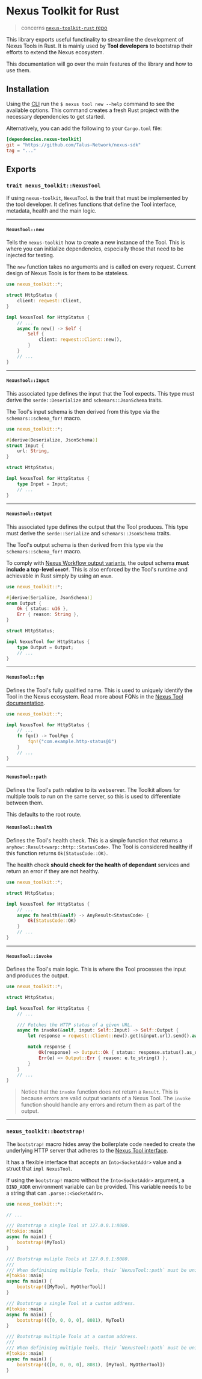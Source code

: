 # Nexus Toolkit for Rust

> concerns [`nexus-toolkit-rust` repo][nexus-toolkit-rust-repo]

This library exports useful functinality to streamline the development of Nexus Tools in Rust. It is mainly used by **Tool developers** to bootstrap their efforts to extend the Nexus ecosystem.

This documentation will go over the main features of the library and how to use them.

## Installation

Using the [CLI][nexus-cli-docs] run the `$ nexus tool new --help` command to see the available options. This command creates a fresh Rust project with the necessary dependencies to get started.

Alternatively, you can add the following to your `Cargo.toml` file:

```toml
[dependencies.nexus-toolkit]
git = "https://github.com/Talus-Network/nexus-sdk"
tag = "..."
```

## Exports

### `trait nexus_toolkit::NexusTool`

If using `nexus-toolkit`, `NexusTool` is the trait that must be implemented by the tool developer. It defines functions that define the Tool interface, metadata, health and the main logic.

---

#### `NexusTool::new`

Tells the `nexus-toolkit` how to create a new instance of the Tool. This is where you can initialize dependencies, especially those that need to be injected for testing.

The `new` function takes no arguments and is called on every request. Current design of Nexus Tools is for them to be stateless.

```rs
use nexus_toolkit::*;

struct HttpStatus {
    client: reqwest::Client,
}

impl NexusTool for HttpStatus {
    // ...
    async fn new() -> Self {
        Self {
            client: reqwest::Client::new(),
        }
    }
    // ...
}
```

---

#### `NexusTool::Input`

This associated type defines the input that the Tool expects. This type must derive the `serde::Deserialize` and `schemars::JsonSchema` traits.

The Tool's input schema is then derived from this type via the `schemars::schema_for!` macro.

```rs
use nexus_toolkit::*;

#[derive(Deserialize, JsonSchema)]
struct Input {
    url: String,
}

struct HttpStatus;

impl NexusTool for HttpStatus {
    type Input = Input;
    // ...
}
```

---

#### `NexusTool::Output`

This associated type defines the output that the Tool produces. This type must derive the `serde::Serialize` and `schemars::JsonSchema` traits.

The Tool's output schema is then derived from this type via the `schemars::schema_for!` macro.

To comply with [Nexus Workflow output variants][nexus-next-workflow-docs], the output schema **must include a top-level `oneOf`**. This is also enforced by the Tool's runtime and achievable in Rust simply by using an `enum`.

```rs
use nexus_toolkit::*;

#[derive(Serialize, JsonSchema)]
enum Output {
    Ok { status: u16 },
    Err { reason: String },
}

struct HttpStatus;

impl NexusTool for HttpStatus {
    type Output = Output;
    // ...
}
```

---

#### `NexusTool::fqn`

Defines the Tool's fully qualified name. This is used to uniquely identify the Tool in the Nexus ecosystem. Read more about FQNs in the [Nexus Tool documentation][nexus-next-tool-docs].

```rs
use nexus_toolkit::*;

impl NexusTool for HttpStatus {
    // ...
    fn fqn() -> ToolFqn {
        fqn!("com.example.http-status@1")
    }
    // ...
}
```

---

#### `NexusTool::path`

Defines the Tool's path relative to its webserver. The Toolkit allows for multiple tools to run on the same server, so this is used to differentiate between them.

This defaults to the root route.

#### `NexusTool::health`

Defines the Tool's health check. This is a simple function that returns a `anyhow::Result<warp::http::StatusCode>`. The Tool is considered healthy if this function returns `Ok(StatusCode::OK)`.

The health check **should check for the health of dependant** services and return an error if they are not healthy.

```rs
use nexus_toolkit::*;

struct HttpStatus;

impl NexusTool for HttpStatus {
    // ...
    async fn health(&self) -> AnyResult<StatusCode> {
        Ok(StatusCode::OK)
    }
    // ...
}
```

---

#### `NexusTool::invoke`

Defines the Tool's main logic. This is where the Tool processes the input and produces the output.

```rs
use nexus_toolkit::*;

struct HttpStatus;

impl NexusTool for HttpStatus {
    // ...

    /// Fetches the HTTP status of a given URL.
    async fn invoke(&self, input: Self::Input) -> Self::Output {
        let response = reqwest::Client::new().get(&input.url).send().await;

        match response {
            Ok(response) => Output::Ok { status: response.status().as_u16() },
            Err(e) => Output::Err { reason: e.to_string() },
        }
    }
    // ...
}
```

> Notice that the `invoke` function does not return a `Result`. This is because errors are valid output variants of a Nexus Tool. The `invoke` function should handle any errors and return them as part of the output.

---

### `nexus_toolkit::bootstrap!`

The `bootstrap!` macro hides away the boilerplate code needed to create the
underlying HTTP server that adheres to the [Nexus Tool interface][nexus-next-tool-docs].

It has a flexible interface that accepts an `Into<SocketAddr>` value and a struct that `impl NexusTool`.

If using the `bootstrap!` macro without the `Into<SocketAddr>` argument, a `BIND_ADDR` environment variable can be provided. This variable needs to be a string that can `.parse::<SocketAddr>`.

```rs
use nexus_toolkit::*;

// ...

/// Bootstrap a single Tool at 127.0.0.1:8080.
#[tokio::main]
async fn main() {
    bootstrap!(MyTool)
}

/// Bootstrap muliple Tools at 127.0.0.1:8080.
///
/// When definining multiple Tools, their `NexusTool::path` must be unique.
#[tokio::main]
async fn main() {
    bootstrap!([MyTool, MyOtherTool])
}

/// Bootstrap a single Tool at a custom address.
#[tokio::main]
async fn main() {
    bootstrap!(([0, 0, 0, 0], 8081), MyTool)
}

/// Bootstrap multiple Tools at a custom address.
///
/// When definining multiple Tools, their `NexusTool::path` must be unique.
#[tokio::main]
async fn main() {
    bootstrap!(([0, 0, 0, 0], 8081), [MyTool, MyOtherTool])
}
```

<!-- List of References -->

[nexus-toolkit-rust-repo]: https://github.com/Talus-Network/nexus-sdk/tree/main/toolkit-rust
[nexus-next-tool-docs]: ../nexus-next/Tool.md
[nexus-next-workflow-docs]: ../nexus-next/packages/Workflow.md
[nexus-cli-docs]: ./CLI.md
